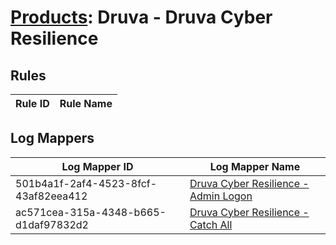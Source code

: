 # [Products](README.md): Druva - Druva Cyber Resilience

## Rules

|Rule ID|Rule Name|
|----|----|


## Log Mappers

|Log Mapper ID|Log Mapper Name|
|----|----|
|501b4a1f-2af4-4523-8fcf-43af82eea412|[Druva Cyber Resilience - Admin Logon](../mappings/501b4a1f-2af4-4523-8fcf-43af82eea412.md)|
|ac571cea-315a-4348-b665-d1daf97832d2|[Druva Cyber Resilience - Catch All](../mappings/ac571cea-315a-4348-b665-d1daf97832d2.md)|


